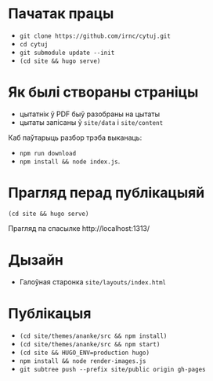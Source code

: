 # Пачатак працы

- `git clone https://github.com/irnc/cytuj.git`
- `cd cytuj`
- `git submodule update --init`
- `(cd site && hugo serve)`

# Як былі створаны страніцы

- цытатнік ў PDF быў разобраны на цытаты
- цытаты запісаны ў `site/data` і `site/content`

Каб паўтарыць разбор трэба выканаць:

- `npm run download`
- `npm install && node index.js`.

# Прагляд перад публікацыяй

`(cd site && hugo serve)`

Прагляд па спасылке http://localhost:1313/

# Дызайн

- Галоўная старонка `site/layouts/index.html`

# Публікацыя

- `(cd site/themes/ananke/src && npm install)`
- `(cd site/themes/ananke/src && npm start)`
- `(cd site && HUGO_ENV=production hugo)`
- `npm install && node render-images.js`
- `git subtree push --prefix site/public origin gh-pages`
